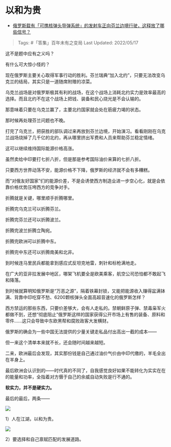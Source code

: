 # 以和为贵

- [俄罗斯载有「可携核弹头导弹系统」的发射车正向芬兰边境行驶，这释放了哪些信号？](https://www.zhihu.com/question/533247865/answer/2489947866)

>Tags: #「答集」百年未有之变局 
>Last Updated: 2022/05/17

这不是题中应有之义吗？

有什么可大惊小怪的？

  

现在俄罗斯主要关心取得军事行动的胜利。芬兰瑞典“加入北约”，只要无法改变乌克兰的结局，其实只是一道随席附赠的凉菜。

乌克兰战场是对俄罗斯极其有利的战场，在这个战场上消耗北约实力是效率最高的选择。而且北约不在这个战场上把钱、装备和民心烧光是不会认输的。

那意味着只要在乌克兰赢了，主要北约国家就会处在筋疲力竭的状态。

那时候再处理芬兰问题也不晚。

  

打完了乌克兰，把获胜的部队调过来再放到芬兰边境，开始演习。看看刚刚在乌克兰战场烧掉了几千亿的北约，再从哪里挤出军费和人员来帮助芬兰稳定情绪。

  

这可以继续维持国际能源价格高涨。

虽然卖给中印要打七折八折，但是那是参考国际油价来算的七折八折。

只要西方世界动荡不安，能源价格不下降，俄罗斯的经济就不会有多糟糕。

而“对俄友好国家”们的能源价差，不是会诱使西方制造业进一步空心化，就是会依靠价格优势压垮西方的竞争对手。

  

折腾就是关键，哪里顺手折腾哪里。

折腾完乌克兰可以折腾芬兰。

折腾完芬兰还可以折腾波兰。

折腾完波兰折腾立陶宛。

折腾完欧洲可以折腾中东。

折腾完中东还可以折腾南美和北非。

  

到时候连马里民兵都能拿到感应式反坦克地雷，刺针和标枪满地走。

在广大的亚非拉发展中地区，哪架飞机要全是欧美乘客，航空公司恐怕都不敢起飞和降落。

  

到时候就算明知俄罗斯是“万恶之源”，隔着铁幕封锁，又能把能源收入赚得盆满钵满、背靠中印吃穿不愁、6200颗核弹头全面高超音速化的俄罗斯怎样？

  

西方禁运的那些东西，只要价差够大，会有人走私的。禁朝鲜原子弹、禁毒枭军火都做不到，还想“彻底阻止”俄罗斯这样的国家获得公开市场上有售的装备、原料和零件……这只会导致中东欧黑帮和腐败政客大发横财。

俄罗斯的确会为一些中国无法提供的少量关键走私品付出高出一截的成本——

但一来这个清单本来就不长，还会随时间越来越短。

二来，欧洲最后会发现，其实那份钱是自己通过油价气价由中印代缴的，羊毛全出在羊身上。

最后欧洲会认识到的——时代真的不同了，自我感觉良好如果不能转化为实实在在的能量和功率，全指着对方慑于自己的余威自动失败是行不通的。

**软实力，并不是硬实力。**

  

最后的最后，两条——

![](https://pic3.zhimg.com/80/v2-d949e99e5e86d98cb1a4194eeb0393e3_1440w.jpg?source=c8b7c179)

1）人在江湖，以和为贵。

  

![](https://pic2.zhimg.com/80/v2-b25b7715c499064073bb60e5bb512c53_1440w.jpg?source=c8b7c179)

2）要选择和自己禀赋匹配的发展道路。